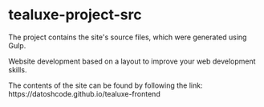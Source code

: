 # tealuxe-project-src

<p>The project contains the site's source files, which were generated using Gulp.</p>
<p>Website development based on a layout to improve your web development skills.</p>
<p>The contents of the site can be found by following the link: https://datoshcode.github.io/tealuxe-frontend</p>
